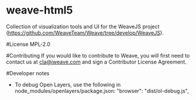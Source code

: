 # weave-html5
Collection of visualization tools and UI for the WeaveJS project (https://github.com/WeaveTeam/Weave/tree/develop/WeaveJS).

#License
MPL-2.0

#Contributing
If you would like to contribute to Weave, you will first need to contact us at cla@iweave.com and sign a Contributor License Agreement.

#Developer notes
* To debug Open Layers, use the following in node_modules/openlayers/package.json:  "browser": "dist/ol-debug.js",
